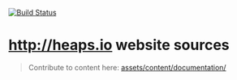 [![Build Status](https://travis-ci.org/HeapsIO/heaps.io.svg?branch=master)](https://travis-ci.org/HeapsIO/heaps.io)

# <http://heaps.io> website sources

> Contribute to content here: [assets/content/documentation/](assets/content/documentation/)

